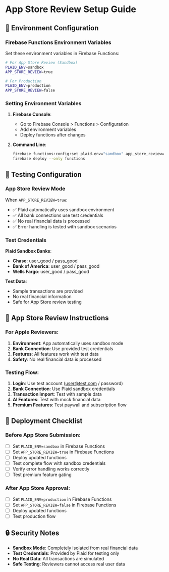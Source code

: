 # App Store Review Setup Guide

## 🔧 Environment Configuration

### Firebase Functions Environment Variables

Set these environment variables in Firebase Functions:

```bash
# For App Store Review (Sandbox)
PLAID_ENV=sandbox
APP_STORE_REVIEW=true

# For Production
PLAID_ENV=production
APP_STORE_REVIEW=false
```

### Setting Environment Variables

1. **Firebase Console**:

   - Go to Firebase Console > Functions > Configuration
   - Add environment variables
   - Deploy functions after changes

2. **Command Line**:
   ```bash
   firebase functions:config:set plaid.env="sandbox" app_store_review="true"
   firebase deploy --only functions
   ```

## 🧪 Testing Configuration

### App Store Review Mode

When `APP_STORE_REVIEW=true`:

- ✅ Plaid automatically uses sandbox environment
- ✅ All bank connections use test credentials
- ✅ No real financial data is processed
- ✅ Error handling is tested with sandbox scenarios

### Test Credentials

**Plaid Sandbox Banks**:

- **Chase**: user_good / pass_good
- **Bank of America**: user_good / pass_good
- **Wells Fargo**: user_good / pass_good

**Test Data**:

- Sample transactions are provided
- No real financial information
- Safe for App Store review testing

## 📱 App Store Review Instructions

### For Apple Reviewers:

1. **Environment**: App automatically uses sandbox mode
2. **Bank Connection**: Use provided test credentials
3. **Features**: All features work with test data
4. **Safety**: No real financial data is processed

### Testing Flow:

1. **Login**: Use test account (user@test.com / password)
2. **Bank Connection**: Use Plaid sandbox credentials
3. **Transaction Import**: Test with sample data
4. **AI Features**: Test with mock financial data
5. **Premium Features**: Test paywall and subscription flow

## 🚀 Deployment Checklist

### Before App Store Submission:

- [ ] Set `PLAID_ENV=sandbox` in Firebase Functions
- [ ] Set `APP_STORE_REVIEW=true` in Firebase Functions
- [ ] Deploy updated functions
- [ ] Test complete flow with sandbox credentials
- [ ] Verify error handling works correctly
- [ ] Test premium feature gating

### After App Store Approval:

- [ ] Set `PLAID_ENV=production` in Firebase Functions
- [ ] Set `APP_STORE_REVIEW=false` in Firebase Functions
- [ ] Deploy updated functions
- [ ] Test production flow

## 🔒 Security Notes

- **Sandbox Mode**: Completely isolated from real financial data
- **Test Credentials**: Provided by Plaid for testing only
- **No Real Data**: All transactions are simulated
- **Safe Testing**: Reviewers cannot access real user data
